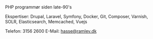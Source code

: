 PHP programmør siden late-90's

Ekspertiser: Drupal, Laravel, Symfony, Docker, Git, Composer, Varnish, SOLR, Elasticsearch, Memcached, Vuejs

Telefon: 3156 2600
E-Mail: hasse@ramlev.dk
